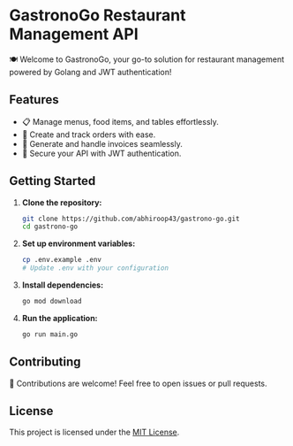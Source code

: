 # GastronoGo Restaurant Management API

🍽️ Welcome to GastronoGo, your go-to solution for restaurant management powered by Golang and JWT authentication!

## Features

- 📋 Manage menus, food items, and tables effortlessly.
- 🍕 Create and track orders with ease.
- 🧾 Generate and handle invoices seamlessly.
- 🔐 Secure your API with JWT authentication.

## Getting Started

1. **Clone the repository:**

   ```bash
   git clone https://github.com/abhiroop43/gastrono-go.git
   cd gastrono-go

2. **Set up environment variables:**

   ```bash
   cp .env.example .env
   # Update .env with your configuration

3. **Install dependencies:**

   ```bash
   go mod download

4. **Run the application:**

   ```bash
   go run main.go

<!-- TODO: 5. **API Documentation:**

   Visit [API Documentation](http://www.example.com) for detailed information on endpoints. -->

## Contributing

🚀 Contributions are welcome! Feel free to open issues or pull requests.

## License

This project is licensed under the [MIT License](https://opensource.org/license/mit/).
